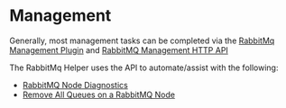 [title]: # (Management)
[tags]: # (management)
[priority]: # (1000)

# Management

Generally, most management tasks can be completed via the [RabbitMq Management Plugin](https://www.rabbitmq.com/management.html) and [RabbitMQ Management HTTP API](https://pulse.mozilla.org/api/)

The RabbitMq Helper uses the API to automate/assist with the following: 

- [RabbitMQ Node Diagnostics](node-diagnostics.md)
- [Remove All Queues on a RabbitMQ Node](remove-all-queues.md)


